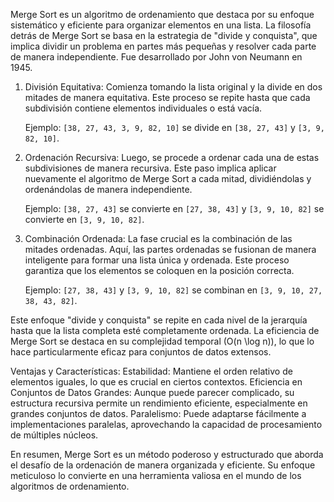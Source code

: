 Merge Sort es un algoritmo de ordenamiento que destaca por su enfoque sistemático y eficiente
para organizar elementos en una lista. La filosofía detrás de Merge Sort se basa en la estrategia
de "divide y conquista", que implica dividir un problema en partes más pequeñas y resolver cada parte
de manera independiente. Fue desarrollado por John von Neumann en 1945.

1. División Equitativa:
   Comienza tomando la lista original y la divide en dos mitades de manera equitativa. 
   Este proceso se repite hasta que cada subdivisión contiene elementos individuales o está vacía.

      Ejemplo: `[38, 27, 43, 3, 9, 82, 10]` se divide en `[38, 27, 43]` y `[3, 9, 82, 10]`.

2. Ordenación Recursiva:
   Luego, se procede a ordenar cada una de estas subdivisiones de manera recursiva. 
   Este paso implica aplicar nuevamente el algoritmo de Merge Sort a cada mitad, dividiéndolas 
   y ordenándolas de manera independiente.

      Ejemplo: `[38, 27, 43]` se convierte en `[27, 38, 43]` y `[3, 9, 10, 82]` se convierte en `[3, 9, 10, 82]`.

3. Combinación Ordenada:
   La fase crucial es la combinación de las mitades ordenadas. Aquí, las partes ordenadas 
   se fusionan de manera inteligente para formar una lista única y ordenada. Este proceso garantiza
   que los elementos se coloquen en la posición correcta.

      Ejemplo: `[27, 38, 43]` y `[3, 9, 10, 82]` se combinan en `[3, 9, 10, 27, 38, 43, 82]`.

Este enfoque "divide y conquista" se repite en cada nivel de la jerarquía hasta que la lista completa
esté completamente ordenada. La eficiencia de Merge Sort se destaca en su complejidad temporal \(O(n \log n)\),
lo que lo hace particularmente eficaz para conjuntos de datos extensos.

Ventajas y Características:
Estabilidad: Mantiene el orden relativo de elementos iguales, lo que es crucial en ciertos contextos.
Eficiencia en Conjuntos de Datos Grandes: Aunque puede parecer complicado, su estructura recursiva
permite un rendimiento eficiente, especialmente en grandes conjuntos de datos.
Paralelismo: Puede adaptarse fácilmente a implementaciones paralelas, aprovechando la capacidad
de procesamiento de múltiples núcleos.

En resumen, Merge Sort es un método poderoso y estructurado que aborda el desafío de la ordenación de
manera organizada y eficiente. Su enfoque meticuloso lo convierte en una herramienta valiosa en el mundo
de los algoritmos de ordenamiento.